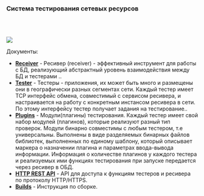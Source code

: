 ### Система тестирования сетевых ресурсов
<br>
<br>
<p>
  <img src="https://github.com/Zzzzipper/projects/blob/main/monitoring/doc/TestersArch.png">
</p>

Документы:
- [**Receiver**](./doc/Receiver/README.md) - Ресивер (receiver) - эффективный инструмент для работы с БД, реализующий абстрактный уровень взаимодействия между БД и тестерами ..
- [**Tester**](./doc/Tester/README.md) - Тестеры - приложения, их может быть много и размещены они в географически разных сегментах сети. Каждый тестер имеет TCP интерфейс обмена, совместимый с сервисом ресивера, и настраивается на работу с конкретным инстансом ресивера в сети. По этому интерфейсу тестер получает задания на тестирование..
- [**Plugins**](./doc/Plugins/README.md) - Модули(плагины) тестирования. Каждый тестер имеет свой набор модулей (плагинов), которые реализуют разный тип проверок. Модули бинарно совместимы с любым тестером, т.е универсальны. Выполнены в виде разделяемых бинарных файлов библиотек, выполненных по единому шаблону, который описывает маркера о назначении плагина и параметрах ввода-вывода информации. Информация о количестве плагинов у каждого тестера и реализуемых ими функциях тестирования при запуске передается через ресивер в ОБД.
- [**HTTP REST API**](./doc/HTTP%20REST%20API/README.md) - API для доступа к функциям тестеров и ресивера по протоколу HTTP/HTTPS.
- [**Builds**](./doc/builds/README.md) - Инструкция по сборке.